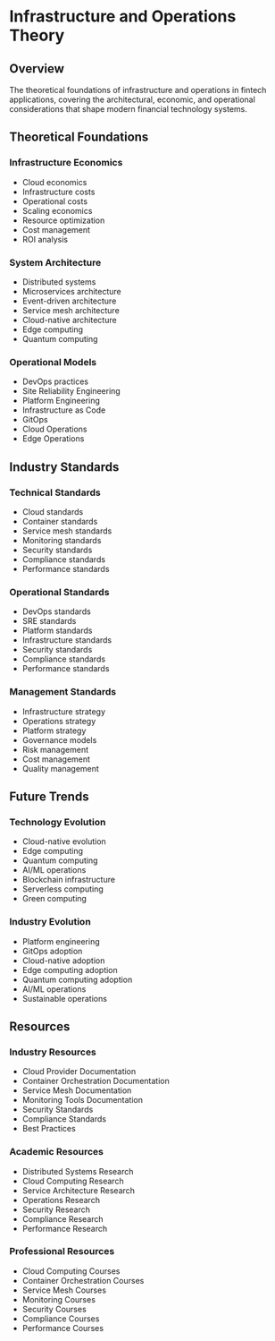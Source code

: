 # Infrastructure and Operations Theory

## Overview
The theoretical foundations of infrastructure and operations in fintech applications, covering the architectural, economic, and operational considerations that shape modern financial technology systems.

## Theoretical Foundations

### Infrastructure Economics
- Cloud economics
- Infrastructure costs
- Operational costs
- Scaling economics
- Resource optimization
- Cost management
- ROI analysis

### System Architecture
- Distributed systems
- Microservices architecture
- Event-driven architecture
- Service mesh architecture
- Cloud-native architecture
- Edge computing
- Quantum computing

### Operational Models
- DevOps practices
- Site Reliability Engineering
- Platform Engineering
- Infrastructure as Code
- GitOps
- Cloud Operations
- Edge Operations

## Industry Standards

### Technical Standards
- Cloud standards
- Container standards
- Service mesh standards
- Monitoring standards
- Security standards
- Compliance standards
- Performance standards

### Operational Standards
- DevOps standards
- SRE standards
- Platform standards
- Infrastructure standards
- Security standards
- Compliance standards
- Performance standards

### Management Standards
- Infrastructure strategy
- Operations strategy
- Platform strategy
- Governance models
- Risk management
- Cost management
- Quality management

## Future Trends

### Technology Evolution
- Cloud-native evolution
- Edge computing
- Quantum computing
- AI/ML operations
- Blockchain infrastructure
- Serverless computing
- Green computing

### Industry Evolution
- Platform engineering
- GitOps adoption
- Cloud-native adoption
- Edge computing adoption
- Quantum computing adoption
- AI/ML operations
- Sustainable operations

## Resources

### Industry Resources
- Cloud Provider Documentation
- Container Orchestration Documentation
- Service Mesh Documentation
- Monitoring Tools Documentation
- Security Standards
- Compliance Standards
- Best Practices

### Academic Resources
- Distributed Systems Research
- Cloud Computing Research
- Service Architecture Research
- Operations Research
- Security Research
- Compliance Research
- Performance Research

### Professional Resources
- Cloud Computing Courses
- Container Orchestration Courses
- Service Mesh Courses
- Monitoring Courses
- Security Courses
- Compliance Courses
- Performance Courses 